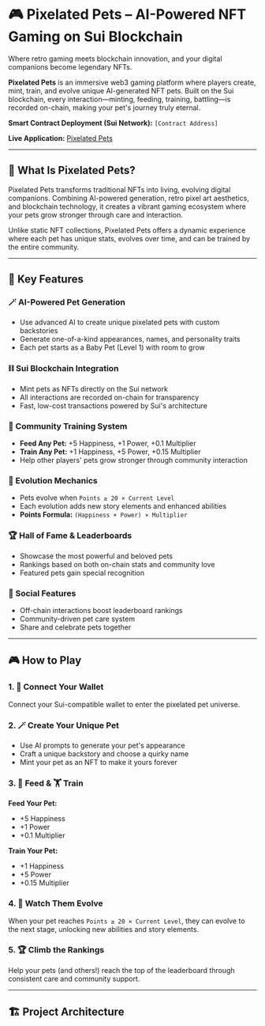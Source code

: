 # 🎮 Pixelated Pets – AI-Powered NFT Gaming on Sui Blockchain

Where retro gaming meets blockchain innovation, and your digital companions become legendary NFTs.

**Pixelated Pets** is an immersive web3 gaming platform where players create, mint, train, and evolve unique AI-generated NFT pets. Built on the Sui blockchain, every interaction—minting, feeding, training, battling—is recorded on-chain, making your pet's journey truly eternal.

**Smart Contract Deployment (Sui Network):** `[Contract Address]`

**Live Application:** [Pixelated Pets](https://pixelated-pets.vercel.app/)

---

## 🧬 What Is Pixelated Pets?

Pixelated Pets transforms traditional NFTs into living, evolving digital companions. Combining AI-powered generation, retro pixel art aesthetics, and blockchain technology, it creates a vibrant gaming ecosystem where your pets grow stronger through care and interaction.

Unlike static NFT collections, Pixelated Pets offers a dynamic experience where each pet has unique stats, evolves over time, and can be trained by the entire community.

---

## 🌟 Key Features

### **🪄 AI-Powered Pet Generation**
- Use advanced AI to create unique pixelated pets with custom backstories
- Generate one-of-a-kind appearances, names, and personality traits
- Each pet starts as a Baby Pet (Level 1) with room to grow

### **⛓️ Sui Blockchain Integration**
- Mint pets as NFTs directly on the Sui network
- All interactions are recorded on-chain for transparency
- Fast, low-cost transactions powered by Sui's architecture

### **🍖 Community Training System**
- **Feed Any Pet:** +5 Happiness, +1 Power, +0.1 Multiplier
- **Train Any Pet:** +1 Happiness, +5 Power, +0.15 Multiplier
- Help other players' pets grow stronger through community interaction

### **🦋 Evolution Mechanics**
- Pets evolve when `Points ≥ 20 × Current Level`
- Each evolution adds new story elements and enhanced abilities
- **Points Formula:** `(Happiness + Power) × Multiplier`

### **🏆 Hall of Fame & Leaderboards**
- Showcase the most powerful and beloved pets
- Rankings based on both on-chain stats and community love
- Featured pets gain special recognition

### **🤝 Social Features**
- Off-chain interactions boost leaderboard rankings
- Community-driven pet care system
- Share and celebrate pets together

---

## 🎮 How to Play

### **1. 🔑 Connect Your Wallet**
Connect your Sui-compatible wallet to enter the pixelated pet universe.

### **2. 🪄 Create Your Unique Pet**
- Use AI prompts to generate your pet's appearance
- Craft a unique backstory and choose a quirky name
- Mint your pet as an NFT to make it yours forever

### **3. 🍖 Feed & 🏋️ Train**
**Feed Your Pet:**
- +5 Happiness
- +1 Power  
- +0.1 Multiplier

**Train Your Pet:**
- +1 Happiness
- +5 Power
- +0.15 Multiplier

### **4. 🦋 Watch Them Evolve**
When your pet reaches `Points ≥ 20 × Current Level`, they can evolve to the next stage, unlocking new abilities and story elements.

### **5. 🏆 Climb the Rankings**
Help your pets (and others!) reach the top of the leaderboard through consistent care and community support.

---

## 🏗️ Project Architecture

